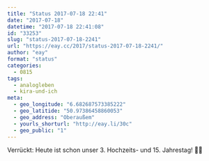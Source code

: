 ```yaml
---
title: "Status 2017-07-18 22:41"
date: "2017-07-18"
datetime: "2017-07-18 22:41:08"
id: "33253"
slug: "status-2017-07-18-2241"
url: "https://eay.cc/2017/status-2017-07-18-2241/"
author: "eay"
format: "status"
categories:
  - 0815
tags:
  - analogleben
  - kira-und-ich
meta:
  - geo_longitude: "6.682687573385222"
  - geo_latitide: "50.97386458860053"
  - geo_address: "Oberaußem"
  - yourls_shorturl: "http://eay.li/30c"
  - geo_public: "1"
---
```


Verrückt: Heute ist schon unser 3. Hochzeits- und 15. Jahrestag! 🎉😘
